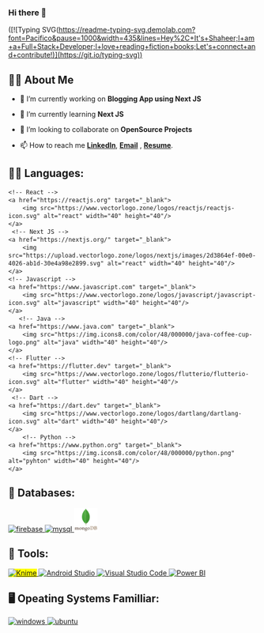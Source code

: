 ### Hi there 👋
([![Typing SVG(https://readme-typing-svg.demolab.com?font=Pacifico&pause=1000&width=435&lines=Hey%2C+It's+Shaheer;I+am+a+Full+Stack+Developer;I+love+reading+fiction+books;Let's+connect+and+contribute!)](https://git.io/typing-svg))


## 🙋‍♂️ About Me

- 📝 I’m currently working on **Blogging App using Next JS**

- 🌱 I’m currently learning **Next JS**

- 👯 I’m looking to collaborate on **OpenSource Projects**

- 📫 How to reach me **[LinkedIn](https://www.linkedin.com/in/mshaheeruddin/)**, **[Email](mshaheeruddin19757@gmail.com)** , **[Resume](https://drive.google.com/file/d/19Yjv75iDIIgEYzV4CNKQLdCnuVNKHd5y/view?usp=sharing)**.


## 👨‍💻 Languages:

<p align="start"> 
 
    <!-- React -->
    <a href="https://reactjs.org" target="_blank"> 
        <img src="https://www.vectorlogo.zone/logos/reactjs/reactjs-icon.svg" alt="react" width="40" height="40"/>
    </a>
     <!-- Next JS -->
    <a href="https://nextjs.org/" target="_blank"> 
        <img src="https://upload.vectorlogo.zone/logos/nextjs/images/2d3864ef-00e0-4026-ab1d-30e4a98e2899.svg" alt="react" width="40" height="40"/>
    </a>
    <!-- Javascript -->
    <a href="https://www.javascript.com" target="_blank"> 
        <img src="https://www.vectorlogo.zone/logos/javascript/javascript-icon.svg" alt="javascript" width="40" height="40"/>
    </a>
       <!-- Java -->
    <a href="https://www.java.com" target="_blank"> 
        <img src="https://img.icons8.com/color/48/000000/java-coffee-cup-logo.png" alt="java" width="40" height="40"/> 
    </a>
    <!-- Flutter -->
    <a href="https://flutter.dev" target="_blank"> 
        <img src="https://www.vectorlogo.zone/logos/flutterio/flutterio-icon.svg" alt="flutter" width="40" height="40"/> 
    </a>
     <!-- Dart -->
    <a href="https://dart.dev" target="_blank"> 
        <img src="https://www.vectorlogo.zone/logos/dartlang/dartlang-icon.svg" alt="dart" width="40" height="40"/> 
    </a>
        <!-- Python -->
    <a href="https://www.python.org" target="_blank"> 
        <img src="https://img.icons8.com/color/48/000000/python.png" alt="pyhton" width="40" height="40"/> 
    </a>
</p>

## 💾 Databases:

<p align="start">
    <!-- Firebase/Firestore -->
    <a href="https://firebase.google.com/" target="_blank"> 
        <img src="https://www.vectorlogo.zone/logos/firebase/firebase-icon.svg" alt="firebase" width="40" height="40"/> 
    </a>
    <!-- Postgres SQL -->
    <a href="https://www.postgresql.org/" target="_blank"> 
        <img src="	https://www.vectorlogo.zone/logos/postgresql/postgresql-ar21.svg" alt="mysql" width="40" height="40"/> 
    </a>
    <!-- MongoDB -->
    <a href="https://www.mongodb.com/" target="_blank"> 
        <img src="https://raw.githubusercontent.com/devicons/devicon/master/icons/mongodb/mongodb-original-wordmark.svg" alt="mongodb" width="48" height="48"/>
    </a>
</p>

## 🔨 Tools:

<p align="start">
    <!-- IntelliJ IDEA -->
    <a href="https://www.jetbrains.com/idea/" target="_blank"> 
        <img src="https://upload.vectorlogo.zone/logos/jetbrains_idea/images/d4398a36-c378-4511-a508-106ded6cd69a.svg" style="background-color:#FFFF00" alt="Knime" width="40" height="40" />
    </a>
    <!-- Android Studio -->
    <a href="https://developer.android.com/" target="_blank"> 
        <img src="https://img.icons8.com/color/48/000000/android-studio.png" alt="Android Studio" width="40" height="40"/>
    </a>
    <!-- Visual Studio Code -->
    <a href="https://code.visualstudio.com/" target="_blank"> 
        <img src="https://www.vectorlogo.zone/logos/visualstudio_code/visualstudio_code-icon.svg" alt="Visual Studio Code" width="40" height="40"/>
    </a>
     <!-- Tableu -->
    <a href="https://www.tableau.com/" target="_blank"> 
        <img src="https://upload.vectorlogo.zone/logos/tableau/images/113a311a-6d5d-4b7e-9193-79807e4844e3.svg"alt="Power BI" width="40" height="40"/> 
    </a> 
</p>

## 🖥️ Opeating Systems Familliar:

<p align="start">
    <!-- Windows -->
    <a href="https://www.microsoft.com/en-us/windows/" target="_blank"> 
        <img src="https://www.vectorlogo.zone/logos/microsoft/microsoft-icon.svg" alt="windows" width="40" height="40"/>
    </a>
    <!-- Ubuntu -->
    <a href="https://www.ubuntu.com/" target="_blank"> 
        <img src="https://www.vectorlogo.zone/logos/ubuntu/ubuntu-icon.svg" alt="ubuntu" width="40" height="40"/>
    </a>
</p>


